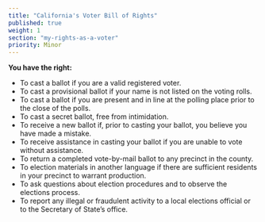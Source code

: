 ```yaml
---
title: "California's Voter Bill of Rights"
published: true
weight: 1
section: "my-rights-as-a-voter"
priority: Minor
---
```


**You have the right:**  
- To cast a ballot if you are a valid registered voter.
- To cast a provisional ballot if your name is not listed on the voting rolls.
- To cast a ballot if you are present and in line at the polling place prior to the close of the polls.
- To cast a secret ballot, free from intimidation.
- To receive a new ballot if, prior to casting your ballot, you believe you have made a mistake.
- To receive assistance in casting your ballot if you are unable to vote without assistance.
- To return a completed vote-by-mail ballot to any precinct in the county.
- To election materials in another language if there are sufficient residents in your precinct to warrant production.
- To ask questions about election procedures and to observe the elections process.
- To report any illegal or fraudulent activity to a local elections official or to the Secretary of State’s office.


